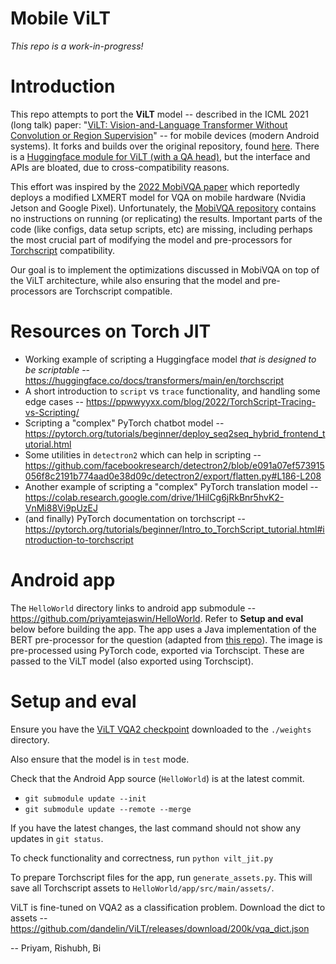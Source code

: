 # Mobile ViLT

*This repo is a work-in-progress!*

# Introduction

This repo attempts to port the **ViLT** model -- described in the ICML 2021 (long talk) paper: "[ViLT: Vision-and-Language Transformer Without Convolution or Region Supervision](https://arxiv.org/abs/2102.03334)" -- for mobile devices (modern Android systems). It forks and builds over the original repository, found [here](https://github.com/dandelin/ViLT). There is a [Huggingface module for ViLT (with a QA head)](https://huggingface.co/docs/transformers/model_doc/vilt#transformers.ViltForQuestionAnswering), but the interface and APIs are bloated, due to cross-compatibility reasons.

This effort was inspired by the [2022 MobiVQA paper](https://awk.ai/assets/mobivqa.pdf) which reportedly deploys a modified LXMERT model for VQA on mobile hardware (Nvidia Jetson and Google Pixel). Unfortunately, the [MobiVQA repository](https://github.com/SBUNetSys/MobiVQA/issues/1) contains no instructions on running (or replicating) the results. Important parts of the code (like configs, data setup scripts, etc) are missing, including perhaps the most crucial part of modifying the model and pre-processors for [Torchscript](https://pytorch.org/tutorials/recipes/torchscript_inference.html) compatibility. 

Our goal is to implement the optimizations discussed in MobiVQA on top of the ViLT architecture, while also ensuring that the model and pre-processors are Torchscript compatible.

# Resources on Torch JIT

* Working example of scripting a Huggingface model *that is designed to be scriptable* -- <https://huggingface.co/docs/transformers/main/en/torchscript>
* A short introduction to `script` vs `trace` functionality, and handling some edge cases -- <https://ppwwyyxx.com/blog/2022/TorchScript-Tracing-vs-Scripting/>
* Scripting a "complex" PyTorch chatbot model -- <https://pytorch.org/tutorials/beginner/deploy_seq2seq_hybrid_frontend_tutorial.html>
* Some utilities in `detectron2` which can help in scripting -- <https://github.com/facebookresearch/detectron2/blob/e091a07ef573915056f8c2191b774aad0e38d09c/detectron2/export/flatten.py#L186-L208>
* Another example of scripting a "complex" PyTorch translation model -- <https://colab.research.google.com/drive/1HiICg6jRkBnr5hvK2-VnMi88Vi9pUzEJ>
* (and finally) PyTorch documentation on torchscript -- <https://pytorch.org/tutorials/beginner/Intro_to_TorchScript_tutorial.html#introduction-to-torchscript>

# Android app

The `HelloWorld` directory links to android app submodule -- <https://github.com/priyamtejaswin/HelloWorld>. Refer to **Setup and eval** below before building the app. The app uses a Java implementation of the BERT pre-processor for the question (adapted from [this repo](https://github.com/huggingface/tflite-android-transformers/blob/master/bert/src/main/java/co/huggingface/android_transformers/bertqa/tokenization/FullTokenizer.java)). The image is pre-processed using PyTorch code, exported via Torchscipt. These are passed to the ViLT model (also exported using Torchscipt).

# Setup and eval

Ensure you have the [ViLT VQA2 checkpoint](https://github.com/dandelin/ViLT/releases/download/200k/vilt_vqa.ckpt) downloaded to the `./weights` directory.

Also ensure that the model is in `test` mode.

Check that the Android App source (`HelloWorld`) is at the latest commit.

* `git submodule update --init`
* `git submodule update --remote --merge`

If you have the latest changes, the last command should not show any updates in `git status`.

To check functionality and correctness, run `python vilt_jit.py`

To prepare Torchscript files for the app, run `generate_assets.py`. This will save all Torchscript assets to `HelloWorld/app/src/main/assets/`.

ViLT is fine-tuned on VQA2 as a classification problem. Download the dict to assets -- <https://github.com/dandelin/ViLT/releases/download/200k/vqa_dict.json>

-- Priyam, Rishubh, Bi
